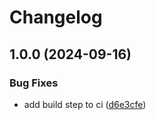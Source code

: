 # Changelog

## 1.0.0 (2024-09-16)


### Bug Fixes

* add build step to ci ([d6e3cfe](https://github.com/audioling/eslint-config-audioling/commit/d6e3cfe15a19fac50487aa00878715cf98894d1c))
